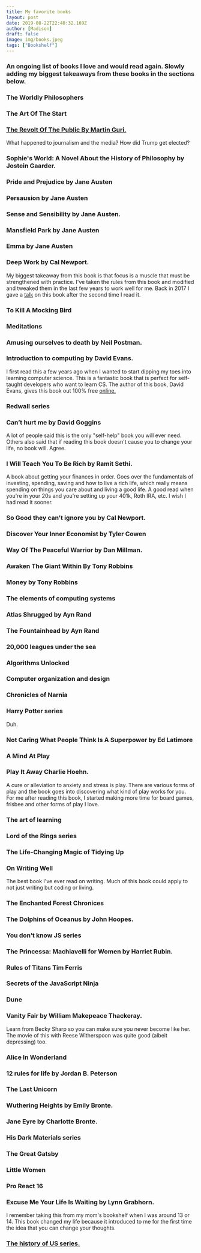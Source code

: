 ```yaml
---
title: My favorite books
layout: post
date: 2019-08-22T22:40:32.169Z
author: [Madison]
draft: false
image: img/books.jpeg
tags: ["Bookshelf"]
---
```


### An ongoing list of books I love and would read again. Slowly adding my biggest takeaways from these books in the sections below.
### The Worldly Philosophers
### The Art Of The Start
### [The Revolt Of The Public By Martin Guri.](https://www.madisonkanna.com/posts/revolt-of-the-public/)
What happened to journalism and the media? How did Trump get elected?
### Sophie's World: A Novel About the History of Philosophy by Jostein Gaarder. 
### Pride and Prejudice by Jane Austen
### Persausion by Jane Austen
### Sense and Sensibility by Jane Austen.
### Mansfield Park by Jane Austen
### Emma by Jane Austen
### Deep Work by Cal Newport.
My biggest takeaway from this book is that focus is a muscle that must be strengthened with practice. I've taken the rules from this book and modified and tweaked them in the last few years to work well for me. Back in 2017 I gave a [talk](https://www.youtube.com/watch?v=ek5nxE2sC6U) on this book after the second time I read it.
### To Kill A Mocking Bird
### Meditations
### Amusing ourselves to death by Neil Postman.
### Introduction to computing by David Evans.
I first read this a few years ago when I wanted to start dipping my toes into learning computer science. This is a fantastic book that is perfect for self-taught developers who want to learn CS. The author of this book, David Evans, gives this book out 100% free [online.](https://computingbook.org/)
### Redwall series
### Can’t hurt me by David Goggins
A lot of people said this is the only "self-help" book you will ever need. Others also said that if reading this book doesn't cause you to change your life, no book will. Agree.
### I Will Teach You To Be Rich by Ramit Sethi. 
A book about getting your finances in order. Goes over the fundamentals of investing, spending, saving and how to live a rich life, which really means spending on things you care about and living a good life. A good read when you're in your 20s and you're setting up your 401k, Roth IRA, etc. I wish I had read it sooner.
### So Good they can’t ignore you by Cal Newport.
### Discover Your Inner Economist by Tyler Cowen
###  Way Of The Peaceful Warrior by Dan Millman.
###  Awaken The Giant Within By Tony Robbins
### Money by Tony Robbins
### The elements of computing systems
### Atlas Shrugged by Ayn Rand
### The Fountainhead by Ayn Rand
### 20,000 leagues under the sea
### Algorithms Unlocked
### Computer organization and design
### Chronicles of Narnia
### Harry Potter series
Duh.
### Not Caring What People Think Is A Superpower by Ed Latimore
### A Mind At Play 
### Play It Away Charlie Hoehn.
A cure or alleviation to anxiety and stress is play. There are various forms of play and the book goes into discovering what kind of play works for you. For me after reading this book, I started making more time for board games, frisbee and other forms of play I love. 
### The art of learning
### Lord of the Rings series
### The Life-Changing Magic of Tidying Up
### On Writing Well
The best book I've ever read on writing. Much of this book could apply to not just writing but coding or living. 
### The Enchanted Forest Chronices
### The Dolphins of Oceanus by John Hoopes.
### You don’t know JS series 
### The Princessa: Machiavelli for Women by  Harriet Rubin.
### Rules of Titans Tim Ferris
### Secrets of the JavaScript Ninja
### Dune
### Vanity Fair by William Makepeace Thackeray.
Learn from Becky Sharp so you can make sure you never become like her. The movie of this with Reese Witherspoon was quite good (albeit depressing) too.
### Alice In Wonderland
### 12 rules for life by Jordan B. Peterson
### The Last Unicorn
### Wuthering Heights by Emily Bronte.
### Jane Eyre by Charlotte Bronte.
### His Dark Materials series
### The Great Gatsby
### Little Women 
### Pro React 16
### Excuse Me Your Life Is Waiting by Lynn Grabhorn. 
I remember taking this from my mom's bookshelf when I was around 13 or 14. This book changed my life because it introduced to me for the first time the idea that you can change your thoughts.
###  [The history of US series.](https://www.amazon.com/History-US-Eleven-Set-Paperback/dp/0195327276)
